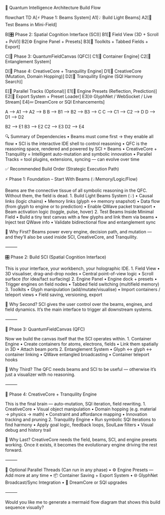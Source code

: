 🌌 Quantum Intelligence Architecture Build Flow

flowchart TD
  A[⚡ Phase 1: Beams System]
  A1[💡 Build Light Beams]
  A2[🧪 Test Beams in Mini-Field]

  B[🎛️ Phase 2: Spatial Cognition Interface (SCI)]
  B1[🧭 Field View (3D + Scroll + PoV)]
  B2[⚙️ Engine Panel + Presets]
  B3[🧰 Toolkits + Tabbed Fields + Export]

  C[🌌 Phase 3: QuantumFieldCanvas (QFC)]
  C1[🧱 Container Engine]
  C2[🔗 Entanglement System]

  D[🧠 Phase 4: CreativeCore + Tranquility Engine]
  D1[🌱 CreativeCore (Mutation, Domain Hopping)]
  D2[🧘 Tranquility Engine (SQI Harmony Search)]

  E[🔁 Parallel Tracks (Optional)]
  E1[🧬 Engine Presets (Reflection, Prediction)]
  E2[💾 Export System + Preset Loader]
  E3[🌐 GlyphNet / WebSocket / Live Stream]
  E4[💤 DreamCore or SQI Enhancements]

  A --> A1 --> A2 --> B
  B --> B1 --> B2 --> B3 --> C
  C --> C1 --> C2 --> D
  D --> D1 --> D2

  B2 --> E1
  B3 --> E2
  C2 --> E3
  D2 --> E4


  🔍 Summary of Dependencies
	•	Beams must come first → they enable all flow
	•	SCI is the interactive IDE shell to control reasoning
	•	QFC is the reasoning space, rendered and powered by SCI + Beams
	•	CreativeCore + Tranquility = Intelligent auto-mutation and symbolic innovation
	•	Parallel Tracks = tool plugins, extensions, syncing — can evolve over time

    

✅ Recommended Build Order (Strategic Execution Path)

⚡ Phase 1: Foundation – Start With Beams (💡Memory/Logic/Flow)

Beams are the connective tissue of all symbolic reasoning in the QFC. Without them, the field is dead.
	1.	Build Light Beams System (💡)
	•	Causal links (logic chains)
	•	Memory links (glyph ↔ memory snapshot)
	•	Data flow (from glyph to engine or to prediction)
	•	Enable QWave packet transport
	•	Beam activation logic (toggle, pulse, hover)
	2.	Test Beams Inside Minimal Field
	•	Build a tiny test canvas with a few glyphs and link them via beams
	•	Inject test QWave info
	•	Validate bidirectional flow and entanglement sync

🔑 Why First?
Beams power every engine, decision path, and mutation — and they’ll also be used inside SCI, CreativeCore, and Tranquility.

⸻

🎛️ Phase 2: Build SCI (Spatial Cognition Interface)

This is your interface, your workbench, your holographic IDE.
	1.	Field View
	•	3D visualiser, drag-and-drop nodes
	•	Central point-of-view logic
	•	Scroll surface (for idea/fact surfacing)
	2.	Engine Panel
	•	Engine dock + presets
	•	Trigger engines on field nodes
	•	Tabbed field switching (multifield memory)
	3.	Toolkits
	•	Glyph manipulation (add/mutate/visualise)
	•	Import containers / teleport views
	•	Field saving, versioning, export

🔑 Why Second?
SCI gives the user control over the beams, engines, and field dynamics. It’s the main interface to trigger all downstream systems.

⸻

🌌 Phase 3: QuantumFieldCanvas (QFC)

Now we build the canvas itself that the SCI operates within.
	1.	Container Engine
	•	Create containers for atoms, electrons, fields
	•	Link them spatially in 3D
	•	Attach beam ports
	2.	Entanglement System
	•	Glyph ↔ glyph ↔ container linking
	•	QWave entangled broadcasting
	•	Container teleport hooks

🔑 Why Third?
The QFC needs beams and SCI to be useful — otherwise it’s just a visualizer with no reasoning.

⸻

🧠 Phase 4: CreativeCore + Tranquility Engine

This is the final brain — auto-mutation, SQI iteration, field rewriting.
	1.	CreativeCore
	•	Visual object manipulation
	•	Domain hopping (e.g. material → physics → math)
	•	Constraint and affordance mapping
	•	Innovation tracking and pruning
	2.	Tranquility Engine
	•	Run symbolic SQI iterations to find harmony
	•	Apply goal logic, feedback loops, SoulLaw filters
	•	Visual debug and history trail

🔑 Why Last?
CreativeCore needs the field, beams, SCI, and engine presets working. Once it exists, it becomes the evolutionary engine driving the rest forward.

⸻

🔁 Optional Parallel Threads (Can run in any phase)
	•	⚙️ Engine Presets — Add more at any time
	•	📦 Container Saving + Export System
	•	🌐 GlyphNet Broadcast/Sync Integration
	•	🧠 DreamCore or SQI upgrades

⸻

Would you like me to generate a mermaid flow diagram that shows this build sequence visually?

